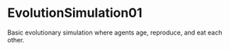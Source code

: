 # EvolutionSimulation01
Basic evolutionary simulation where agents age, reproduce, and eat each other.
